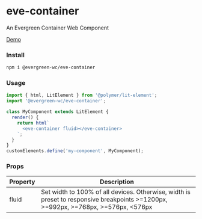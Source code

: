 # eve-container

An Evergreen Container Web Component

[Demo](https://hutchgrant.github.io/evergreen-web-components/)

### Install

```bash
npm i @evergreen-wc/eve-container
```

### Usage

```js
import { html, LitElement } from '@polymer/lit-element';
import '@evergreen-wc/eve-container';

class MyComponent extends LitElement {
  render() {
    return html`
      <eve-container fluid></eve-container>
    `;
  }
}
customElements.define('my-component', MyComponent);
```

### Props

| Property | Description |
| -------- | ----------- |
| fluid | Set width to 100% of all devices. Otherwise, width is preset to responsive breakpoints >=1200px, >=992px, >=768px, >=576px, <576px |

